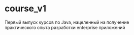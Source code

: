 # course_v1
Первый выпуск курсов по Java, нацеленный на получение практического опыта разработки enterprise приложений
